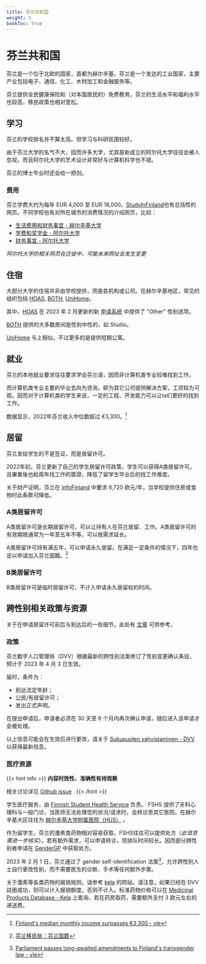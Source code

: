 ```yaml
---
title: 芬兰共和国
weight: 5
bookToc: true
---
```


# 芬兰共和国

芬兰是一个位于北欧的国家，首都为赫尔辛基。芬兰是一个发达的工业国家，主要产业包括电子、通信、化工、木材加工和金融服务等。

芬兰提供全民健康保险和（对本国居民的）免费教育。芬兰的生活水平和福利水平也较高，移民政策也相对宽松。

## 学习

芬兰的学校排名并不算太高。但学习与科研氛围较好。

由于芬兰大学的名气不大，因而许多大学，尤其是新成立的阿尔托大学往往会被人忽视，而且阿尔托大学的艺术设计非常好与计算机科学也不错。

芬兰的博士毕业时还会给一把剑。

### 费用

芬兰学费大约为每年 EUR 4,000 至 EUR 18,000。[StudyInFinland](https://www.studyinfinland.fi/admissions/fees-and-costs)也有总括性的网页。不同学校也有对所在城市的消费情况的介绍网页，比如：
- [生活费用和财务事宜 - 赫尔辛基大学](https://www.helsinki.fi/en/admissions-and-education/international-students/student-life-helsinki/cost-living-and-financial-matters)
- [学费和奖学金 - 阿尔托大学](https://into.aalto.fi/display/enopisk/Tuition+fees+and+scholarships)
- [财务事宜 - 阿尔托大学](https://into.aalto.fi/display/enopisk/Financial+matters)

*阿尔托大学的相关网页在迁徙中，可能未来网址会发生变更*

## 住宿

大部分大学的住宿并非由学校提供，而是各机构或公司。在赫尔辛基地区，常见的组织包括 [HOAS](https://www.hoas.fi/en/), [BOTH](https://bothxhome.fi/en/), [UniHome](https://unihome.fi/en/home)。

其中，[HOAS](https://www.hoas.fi/en/) 在 2023 年 2 月更新的新 [申请系统](https://application.hoas.fi/) 中提供了 "Other" 性别选项。

[BOTH](https://bothxhome.fi/en/) 提供的大多数房间是性别中性的，如 Studio。

[UniHome](https://unihome.fi/en/home) 与上相似，不过更多的是提供短期公寓。

## 就业

芬兰的本地就业要求往往要求学会芬兰语，因而非计算机类专业较难找到工作。

而计算机类专业主要的毕业去向为咨询，即为其它公司提供解决方案，工资较为可观。因而对于计算机类的学生来说，一定的工程、开发能力可以让ta们更好的找到工作。

数据显示，2022年芬兰收入中位数超过 €3,300。[^2]

## 居留

芬兰发给学生的不是签证，而是居留许可。

2022年初，芬兰更新了自己的学生居留许可政策，学生可以获得A类居留许可。且畢業後也給兩年找工作的簽證，降低了留学生毕业后的找工作难度。

关于财产证明，芬兰在 [InfoFinland](https://www.infofinland.fi/zh/moving-to-finland/non-eu-citizens/study-in-finland) 中要求 6,720 欧元/年，当学校提供住房或食物时此条款可降低。

### A类居留许可

A类居留许可是长期居留许可，可以让持有人在芬兰居留、工作。A类居留许可的有效期限通常为一年至五年不等，可以按需求延长。

A类居留许可持有满五年，可以申请永久居留。在满足一定条件的情况下，四年也足以申请加入芬兰国籍。[^1]

### B类居留许可

B类居留许可是临时居留许可，不计入申请永久居留权的时间。

## 跨性别相关政策与资源

关于在申请居留许可前后与到达后的一些细节，此处有 [文章](https://verbose.linzh.me/posts/2023-start-at-finland/) 可供参考。

### 政策

芬兰数字人口管理局（DVV）根据最新的跨性别法案修订了性别变更确认条目，预计于 2023 年 4 月 3 日生效。

届时，条件为：

- 到达法定年龄；
- 公民/有居留许可；
- 发出正式声明。

在提出申请后，申请者必须在 30 天至 6 个月内再次确认申请，随后进入该申请才会被处理。

以上信息可能会在生效后进行更改，请关于 [Sukupuolen vahvistaminen - DVV](https://dvv.fi/sukupuolen-vahvistaminen) 以获得最新信息。

### 医疗资源

{{< hint info >}}
**内容时效性、准确性有待观察**

相关讨论详见 [Github issue](https://github.com/Linzh7/TransAcademicUniGuide/issues/2) .
{{< /hint >}}

学生医疗服务，由 [Finnish Student Health Service](https://www.yths.fi/en/frontpage/) 负责。 FSHS 提供了牙科心理科与一般门诊，当医师无法处理您的状况/请求时，会转诊至其它医院。在赫尔辛基大区往往为 [赫尔辛基大学附属医院（HUS）](https://www.hus.fi/en) 。

作为留学生，芬兰的激素类药物相对容易获取，FSHS往往可以提供处方（*此信息需进一步核实*）。若有额外需求，可以申请转诊，但排队时间较长。因而部分跨性别者申请在 [GenderGP](../#gendergp) 中获取处方。

2023 年 2 月 1 日，芬兰通过了 gender self-identification 法案[^3]，允许跨性别人士自行更改性别，而不需要医生的诊断、手术等任何额外步骤。

关于激素等各类药物的报销规则，请参考 [kela](https://www.kela.fi/medicine-expenses) 的网站。请注意，如果已经在 DVV 註册成功，则可以计入报销额度，否则不计入。标准药物价格可以在 [Medicinal Products Database - Kela](https://asiointi.kela.fi/laakekys_app/LaakekysApplication?kieli=en) 上查询，若在药房取药，需要额外支付 3 欧元左右的递送费。

[^1]: [芬兰移民局：芬兰国籍](https://migri.fi/en/faq-finnish-citizenship)
[^2]: [Finland's median monthly income surpasses €3,300 - yle](https://yle.fi/a/3-12647702)
[^3]: [Parliament passes long-awaited amendments to Finland's transgender law - yle](https://yle.fi/a/74-20015866)

